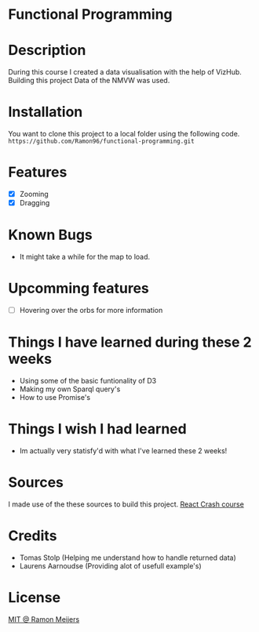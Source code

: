 # Functional Programming


# Description
During this course I created a data visualisation with the help of VizHub. Building this project Data of the NMVW was used.

# Installation
You want to clone this project to a local folder using the following code. 
`https://github.com/Ramon96/functional-programming.git`

# Features
- [x] Zooming
- [x] Dragging

# Known Bugs 
 * It might take a while for the map to load.
 
# Upcomming features
- [ ] Hovering over the orbs for more information

# Things I have learned during these 2 weeks
 * Using some of the basic funtionality of D3
 * Making my own Sparql query's
 * How to use Promise's
 
# Things I wish I had learned
 * Im actually very statisfy'd with what I've learned these 2 weeks!
 

# Sources
I made use of the these sources to build this project.
[React Crash course](https://www.youtube.com/watch?v=sBws8MSXN7A)

# Credits
 * Tomas Stolp (Helping me understand how to handle returned data)
 * Laurens Aarnoudse (Providing alot of usefull example's)

# License
[MIT @ Ramon Meijers](https://github.com/Ramon96/functional-programming/blob/master/LICENSE)
